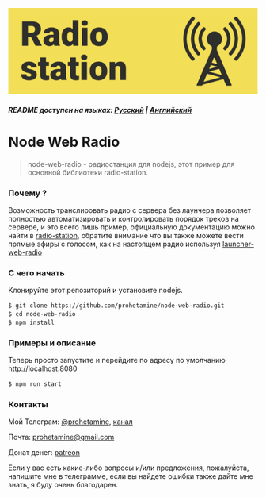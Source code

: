 ![logo](https://github.com/prohetamine/radio-station/blob/main/media/logo.png)

##### README доступен на языках: [Русский](https://github.com/prohetamine/node-web-radio/blob/main/README/russian.md) | [Английский](https://github.com/prohetamine/node-web-radio/blob/main/README.md)


# Node Web Radio

> node-web-radio - радиостанция для nodejs, этот пример для основной библиотеки radio-station.

### Почему ?
Возможность транслировать радио с сервера без лаунчера позволяет полностью автоматизировать и контролировать порядок треков на сервере, и это всего лишь пример, официальную документацию можно найти в [radio-station](https://github.com/prohetamine/radio-station), обратите внимание что вы также можете вести прямые эфиры с голосом, как на настоящем радио используя [launcher-web-radio](https://github.com/prohetamine/launcher-web-radio)

### С чего начать

Клонируйте этот репозиторий и установите nodejs.

```sh
$ git clone https://github.com/prohetamine/node-web-radio.git
$ cd node-web-radio
$ npm install
```

### Примеры и описание

Теперь просто запустите и перейдите по адресу по умолчанию http://localhost:8080

```sh
$ npm run start
```

### Контакты

Мой Телеграм: [@prohetamine](https://t.me/prohetamine), [канал](https://t.me/prohetamines)

Почта: prohetamine@gmail.com

Донат денег: [patreon](https://www.patreon.com/prohetamine)

Если у вас есть какие-либо вопросы и/или предложения, пожалуйста, напишите мне в телеграмме, если вы найдете ошибки также дайте мне знать, я буду очень благодарен.
